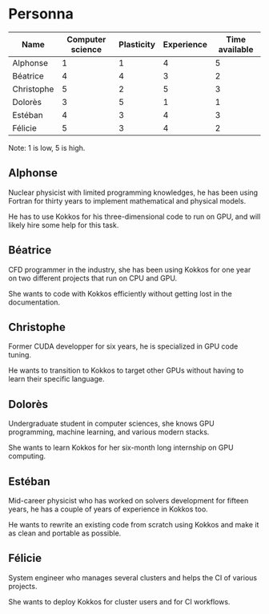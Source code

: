 # Personna

| Name       | Computer science | Plasticity | Experience | Time available |
|------------|------------------|------------|------------|----------------|
| Alphonse   | 1                | 1          | 4          | 5              |
| Béatrice   | 4                | 4          | 3          | 2              |
| Christophe | 5                | 2          | 5          | 3              |
| Dolorès    | 3                | 5          | 1          | 1              |
| Estéban    | 4                | 3          | 4          | 3              |
| Félicie    | 5                | 3          | 4          | 2              |

Note: 1 is low, 5 is high.

## Alphonse

Nuclear physicist with limited programming knowledges, he has been using Fortran for thirty years to implement mathematical and physical models.

He has to use Kokkos for his three-dimensional code to run on GPU, and will likely hire some help for this task.

## Béatrice

CFD programmer in the industry, she has been using Kokkos for one year on two different projects that run on CPU and GPU.

She wants to code with Kokkos efficiently without getting lost in the documentation.

## Christophe

Former CUDA developper for six years, he is specialized in GPU code tuning.

He wants to transition to Kokkos to target other GPUs without having to learn their specific language.

## Dolorès

Undergraduate student in computer sciences, she knows GPU programming, machine learning, and various modern stacks.

She wants to learn Kokkos for her six-month long internship on GPU computing.

## Estéban

Mid-career physicist who has worked on solvers development for fifteen years, he has a couple of years of experience in Kokkos too.

He wants to rewrite an existing code from scratch using Kokkos and make it as clean and portable as possible.

## Félicie

System engineer who manages several clusters and helps the CI of various projects.

She wants to deploy Kokkos for cluster users and for CI workflows.
